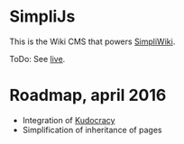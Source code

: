 SimpliJs
========

This is the Wiki CMS that powers [SimpliWiki](http://virteal.com/simpliwiki).

ToDo: See [live](http://virteal.com).

Roadmap, april 2016
===================

* Integration of [Kudocracy](https://github.com/virteal/kudocracy)
* Simplification of inheritance of pages
